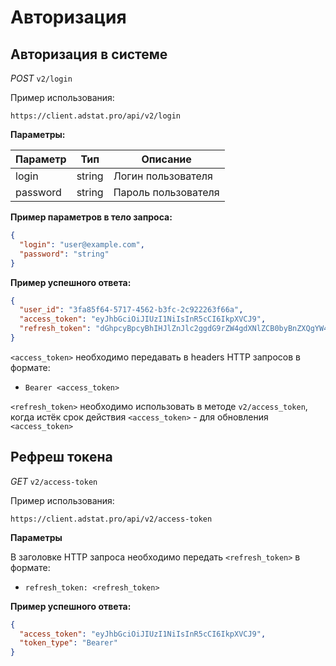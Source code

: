 # Авторизация

## Авторизация в системе


_POST_ `v2/login`

Пример использования:
```http request
https://client.adstat.pro/api/v2/login
```

__Параметры:__

| Параметр      | Тип       | Описание            |
|---------------|-----------|---------------------|
| login         | string    | Логин пользователя |
| password      | string    | Пароль пользователя|

__Пример параметров в тело запроса:__
```json
{
  "login": "user@example.com",
  "password": "string"
}
```
__Пример успешного ответа:__
```json
{
  "user_id": "3fa85f64-5717-4562-b3fc-2c922263f66a",
  "access_token": "eyJhbGciOiJIUzI1NiIsInR5cCI6IkpXVCJ9",
  "refresh_token": "dGhpcyBpcyBhIHJlZnJlc2ggdG9rZW4gdXNlZCB0byBnZXQgYW4gbmV3IGFjY2VzcyB0b2tlbiB3aGVuIHRoZSBjdXJyZW50IGFjY2VzcyB0b2tlbiBleHBpcmVz"
}
```


`<access_token>` необходимо передавать в headers HTTP запросов в формате:
+ `Bearer <access_token>`

`<refresh_token>` необходимо использовать в методе `v2/access_token`, когда истёк срок действия `<access_token>` - для обновления `<access_token>`


## Рефреш токена


_GET_ `v2/access-token`

Пример использования:
```http request
https://client.adstat.pro/api/v2/access-token
```

__Параметры__

В заголовке HTTP запроса необходимо передать `<refresh_token>` в формате:
+ `refresh_token: <refresh_token> `

__Пример успешного ответа:__

```json
{
  "access_token": "eyJhbGciOiJIUzI1NiIsInR5cCI6IkpXVCJ9",
  "token_type": "Bearer"
}
```
